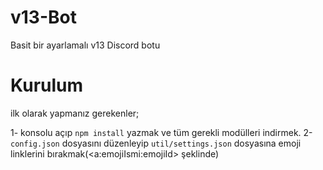 # v13-Bot
Basit bir ayarlamalı v13 Discord botu

# Kurulum

ilk olarak yapmanız gerekenler;

1- konsolu açıp `npm install` yazmak ve tüm gerekli modülleri indirmek.
2- `config.json` dosyasını düzenleyip `util/settings.json` dosyasına emoji linklerini bırakmak(<a:emojiIsmi:emojiId> şeklinde)
